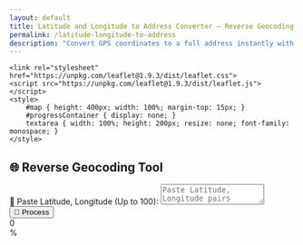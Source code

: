 ```yaml
---
layout: default
title: Latitude and Longitude to Address Converter – Reverse Geocoding Tool
permalink: /latitude-longitude-to-address
description: "Convert GPS coordinates to a full address instantly with our free reverse geocoding tool. Fast, accurate, and easy to use."
---
```


 <script src="https://code.jquery.com/jquery-3.6.4.min.js"></script>
    <link rel="stylesheet" href="https://unpkg.com/leaflet@1.9.3/dist/leaflet.css">
    <script src="https://unpkg.com/leaflet@1.9.3/dist/leaflet.js"></script>
    <style>
        #map { height: 400px; width: 100%; margin-top: 15px; }
        #progressContainer { display: none; }
        textarea { width: 100%; height: 200px; resize: none; font-family: monospace; }
    </style>

 <div class="container mt-5">
    <div class="card p-4 shadow-lg">
        <h2 class="mb-4 text-center">🌐 Reverse Geocoding Tool</h2>
        <div class="mb-3">
            <label for="latlong" class="form-label">📍 Paste Latitude, Longitude (Up to 100):</label>
            <textarea class="form-control" id="latlong" placeholder="Paste Latitude, Longitude pairs (e.g., 28.6139, 77.2090) each on a new line"></textarea>
        </div>
        <div class="d-flex justify-content-between">
            <button class="btn btn-primary" id="processBtn">🚀 Process</button>
            <button class="btn btn-success" id="downloadBtn" style="display:none;">⬇️ Download Results</button>
        </div>

 <div class="mt-3" id="progressContainer">
            <div class="progress">
                <div class="progress-bar" role="progressbar" style="width: 0%" id="progressBar">0%</div>
            </div>
        </div>

 <div id="map" class="mt-3"></div>
        <div id="addressResult" class="mt-3"></div>
    </div>
</div>

<script src="{{ '/assets/js/lat-long-address.js' | relative_url }}"></script>


